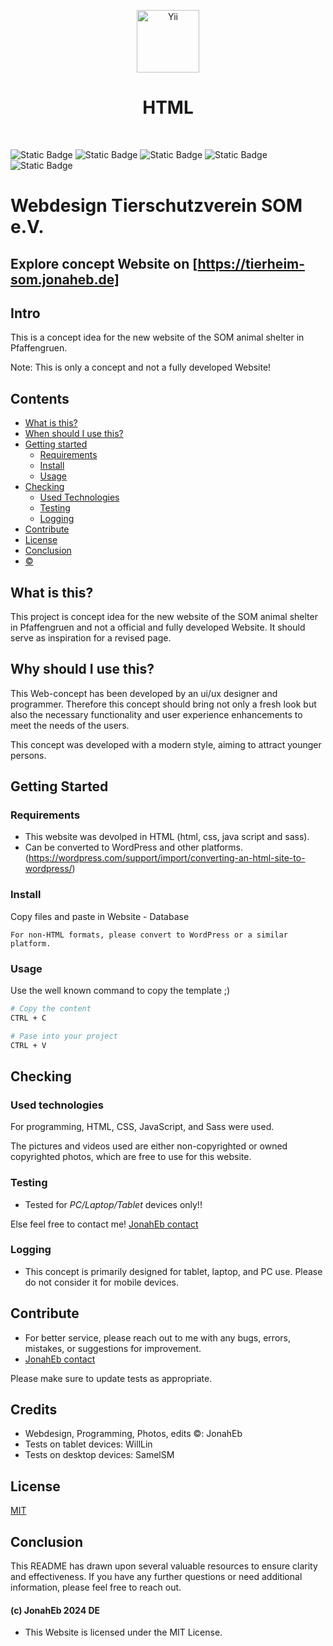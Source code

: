 <p align="center">
    <a href="https://Jonaheb.de" target="_blank">
        <img src="https://tierheim-som.jonaheb.de/images/JonahEb.png" height="100px" alt="Yii">
    </a>
    <h1 align="center"> HTML</h1>
    <br>
</p>

![Static Badge](https://img.shields.io/badge/stable-2.0.0-blue)
![Static Badge](https://img.shields.io/badge/Web-Concept-blue)
![Static Badge](https://img.shields.io/badge/HTML-%23E34F26?logo=html5&logoColor=white)
![Static Badge](https://img.shields.io/badge/CSS3-%231572B6?logo=css3&logoColor=white)
![Static Badge](https://img.shields.io/badge/JavaScript-%23F7DF1E?logo=javascript&logoColor=white)




# Webdesign Tierschutzverein SOM e.V.

## Explore concept Website on [https://tierheim-som.jonaheb.de]

## Intro

This is a concept idea for the new website of the SOM animal shelter in Pfaffengruen.

Note:
This is only a concept and not a fully developed Website!

## Contents

- [What is this?](#what-is-this)
- [When should I use this?](#when-should-i-use-this)
- [Getting started](#getting-started)
  - [Requirements](#requirements)
  - [Install](#install)
  - [Usage](#usage)
- [Checking](#Checking)
  - [Used Technologies](#used-technologies)
  - [Testing](#testing)
  - [Logging](#logging)
- [Contribute](#contribute)
- [License](#license)
- [Conclusion](#conclusion)
- [©](#-jonaheb-2024-de)

## What is this?

This project is concept idea for the new website of the SOM animal shelter in Pfaffengruen and
not a official and fully developed Website.
It should serve as inspiration for a revised page.

## Why should I use this?

This Web-concept has been developed by an ui/ux designer and programmer. Therefore this concept
should bring not only a fresh look but also the necessary functionality and user experience
enhancements to meet the needs of the users.

This concept was developed with a modern style, aiming to attract younger persons.

## Getting Started

### Requirements

- This website was devolped in HTML (html, css, java script and sass).
- Can be converted to WordPress and other platforms. (https://wordpress.com/support/import/converting-an-html-site-to-wordpress/)

### Install

Copy files and paste in Website - Database

```
For non-HTML formats, please convert to WordPress or a similar platform.
```

### Usage

Use the well known command to copy the template ;)

```bash
# Copy the content
CTRL + C

# Pase into your project
CTRL + V
```

## Checking

### Used technologies

For programming, HTML, CSS, JavaScript, and Sass were used.

The pictures and videos used are either non-copyrighted or owned copyrighted photos, which are free to use for this website.

### Testing

- Tested for _PC/Laptop/Tablet_ devices only!!

Else feel free to contact me! [JonahEb contact](https://jonaheb.de/contact.html)

### Logging

- This concept is primarily designed for tablet, laptop, and PC use. Please do not consider it for mobile devices.

## Contribute

- For better service, please reach out to me with any bugs, errors, mistakes, or suggestions for improvement.
- [JonahEb contact](https://jonaheb.de/contact.html)

Please make sure to update tests as appropriate.

## Credits

- Webdesign, Programming, Photos, edits ©: JonahEb
- Tests on tablet devices: WillLin
- Tests on desktop devices: SamelSM

## License

[MIT](/LICENSE.md)

## Conclusion

This README has drawn upon several valuable resources to ensure clarity and effectiveness.
If you have any further questions or need additional information, please feel free to reach out.

#### (c) JonahEb 2024 DE
- This Website is licensed under the MIT License.
